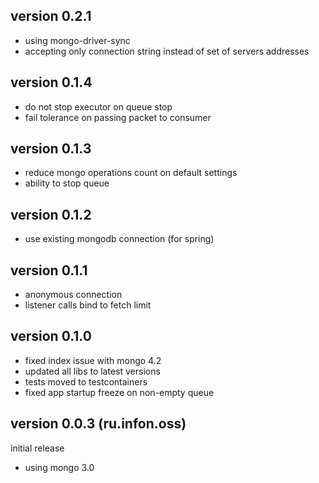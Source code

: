 ## version 0.2.1

* using mongo-driver-sync
* accepting only connection string instead of set of servers addresses

## version 0.1.4

* do not stop executor on queue stop
* fail tolerance on passing packet to consumer

## version 0.1.3

* reduce mongo operations count on default settings
* ability to stop queue

## version 0.1.2

* use existing mongodb connection (for spring)

## version 0.1.1

* anonymous connection
* listener calls bind to fetch limit

## version 0.1.0

* fixed index issue with mongo 4.2
* updated all libs to latest versions
* tests moved to testcontainers
* fixed app startup freeze on non-empty queue

## version 0.0.3 (ru.infon.oss)

initial release

* using mongo 3.0